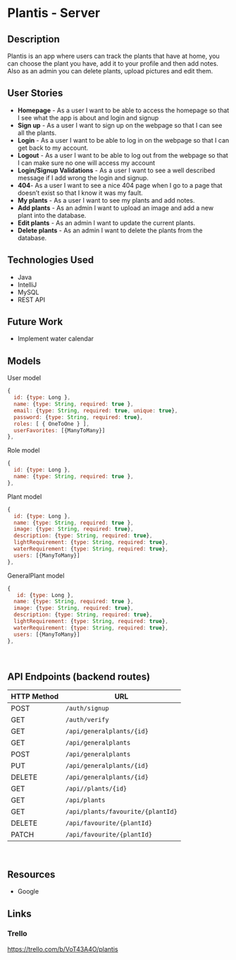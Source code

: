 # Plantis - Server

## Description
Plantis is an app where users can track the plants that have at home, you can choose the plant you have, add it to your profile and then add notes. Also as an admin you can delete plants, upload pictures and edit them.
 
## User Stories
 
 
- **Homepage** - As a user I want to be able to access the homepage so that I see what the app is about and login and signup
- **Sign up** - As a user I want to sign up on the webpage so that I can see all the plants.
- **Login** - As a user I want to be able to log in on the webpage so that I can get back to my
account.
- **Logout** - As a user I want to be able to log out from the webpage so that I can make sure no one will access my account
- **Login/Signup Validations** - As a user I want to see a well described message if I add wrong the login and signup.
- **404**- As a user I want to see a nice 404 page when I go to a page that doesn’t exist so that I know it was my fault.
- **My plants** - As a user I want to see my plants and add notes.
- **Add plants** - As an admin I want to upload an image and add a new plant into the database.
- **Edit plants** - As an admin I want to update the current plants.
- **Delete plants** - As an admin I want to delete the plants from the database.

 ## Technologies Used
- Java
- IntelliJ
- MySQL
- REST API

 
## Future Work
 - Implement water calendar
  

## Models

User model

```javascript
{
  id: {type: Long },
  name: {type: String, required: true },
  email: {type: String, required: true, unique: true},
  password: {type: String, required: true},
  roles: [ { OneToOne } ],
  userFavorites: [{ManyToMany}]
},
```
Role model

```javascript
{
  id: {type: Long },
  name: {type: String, required: true },
},
```

Plant model

```javascript
{
  id: {type: Long },
  name: {type: String, required: true },
  image: {type: String, required: true},
  description: {type: String, required: true},
  lightRequirement: {type: String, required: true},
  waterRequirement: {type: String, required: true},
  users: [{ManyToMany}]
},
```


GeneralPlant model

```javascript
{
   id: {type: Long },
  name: {type: String, required: true },
  image: {type: String, required: true},
  description: {type: String, required: true},
  lightRequirement: {type: String, required: true},
  waterRequirement: {type: String, required: true},
  users: [{ManyToMany}]
},
```


<br>


## API Endpoints (backend routes)

| HTTP Method | URL                         |                                                 
| ----------- | --------------------------- | 
| POST        | `/auth/signup`                | 
| GET       | `/auth/verify`                 | 
| GET       | `/api/generalplants/{id}`                | 
| GET         | `/api/generalplants`               |                        
| POST         | `/api/generalplants`           | 
| PUT         | `/api/generalplants/{id}`               | 
| DELETE       | `/api/generalplants/{id}`               | 
| GET         | `/api//plants/{id}`           | 
| GET      | `/api/plants`          | 
| GET         | `/api/plants/favourite/{plantId}`                 | 
| DELETE         | `/api/favourite/{plantId}`                  | 
| PATCH        | `/api/favourite/{plantId}`                  |



<br>
  
 ## Resources
 - Google
  
  
  ## Links
 
### Trello

https://trello.com/b/VoT43A4O/plantis
